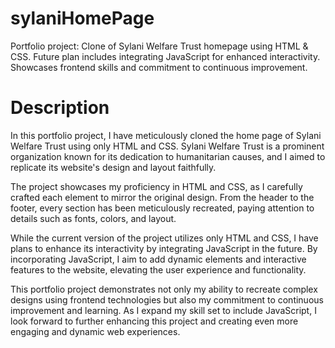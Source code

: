 # sylaniHomePage
 Portfolio project: Clone of Sylani Welfare Trust homepage using HTML &amp; CSS. Future plan includes integrating JavaScript for enhanced interactivity. Showcases frontend skills and commitment to continuous improvement.

# Description
In this portfolio project, I have meticulously cloned the home page of Sylani Welfare Trust using only HTML and CSS. Sylani Welfare Trust is a prominent organization known for its dedication to humanitarian causes, and I aimed to replicate its website's design and layout faithfully.

The project showcases my proficiency in HTML and CSS, as I carefully crafted each element to mirror the original design. From the header to the footer, every section has been meticulously recreated, paying attention to details such as fonts, colors, and layout.

While the current version of the project utilizes only HTML and CSS, I have plans to enhance its interactivity by integrating JavaScript in the future. By incorporating JavaScript, I aim to add dynamic elements and interactive features to the website, elevating the user experience and functionality.

This portfolio project demonstrates not only my ability to recreate complex designs using frontend technologies but also my commitment to continuous improvement and learning. As I expand my skill set to include JavaScript, I look forward to further enhancing this project and creating even more engaging and dynamic web experiences.
